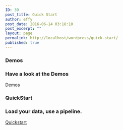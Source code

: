 ```yaml
---
ID: 39
post_title: Quick Start
author: effy
post_date: 2016-06-14 03:18:10
post_excerpt: ""
layout: page
permalink: http://localhost/wordpress/quick-start/
published: true
---
```

<h3 class="widget-title">Demos</h3>
<h3 class="title">Have a look at the Demos</h3>
<a class="roll-button border">Demos</a>
<h3 class="widget-title">QuickStart</h3>
<h3 class="title">Load your data, use a pipeline.</h3>
<a class="roll-button border" href="https://localhost/wordpress/data-type/">Quickstart</a>